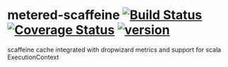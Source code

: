 # metered-scaffeine [![Build Status](https://travis-ci.org/evolution-gaming/metered-scaffeine.svg)](https://travis-ci.org/evolution-gaming/metered-scaffeine) [![Coverage Status](https://coveralls.io/repos/evolution-gaming/metered-scaffeine/badge.svg)](https://coveralls.io/r/evolution-gaming/metered-scaffeine) [ ![version](https://api.bintray.com/packages/evolutiongaming/maven/metered-scaffeine/images/download.svg) ](https://bintray.com/evolutiongaming/maven/metered-scaffeine/_latestVersion)
scaffeine cache integrated with dropwizard metrics and support for scala ExecutionContext
